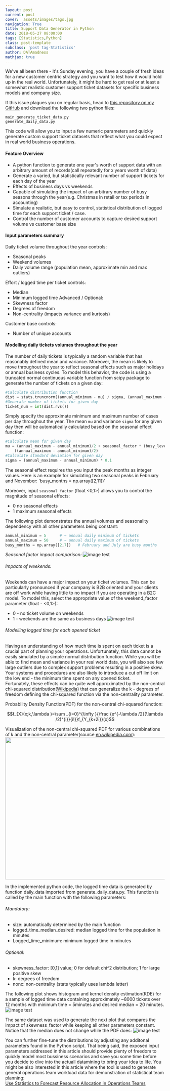```yaml
---
layout: post
current: post
cover:  assets/images/tags.jpg
navigation: True
title: Support Data Generator in Python
date: 2018-05-27 08:00:00
tags: [Statistics,Python]
class: post-template
subclass: 'post tag-Statistics'
author: DATAmadness
mathjax: true
---
```


We've all been there - it's Sunday evening, you have a couple of fresh ideas for a new customer centric strategy and you want to test how it would hold up in the real world. Unfortunately, it might be hard to get real or at least a somewhat realistic customer support ticket datasets for specific business models and company size. 

If this issue plagues you on regular basis, head to [this repository on my GitHub](https://github.com/datamadness/Support-ticket-data-generator.git) and download the following two python files:

`main_generate_ticket_data.py`<br>
`generate_daily_data.py`

This code will allow you to input a few numeric parameters and quickly generate custom support ticket datasets that reflect what you could expect in real world business operations.
#### Feature Overview

* A python function to generate one year's worth of support data with an arbitrary amount of records(call repeatedly for x years worth of data)
* Generate a varied, but statistically relevant number of support tickets for each day of the year
* Effects of business days vs weekends
* Capable of simulating the impact of an arbitrary number of busy seasons through the year(e.g. Christmas in retail or tax periods in accounting)
* Simulate a realistic, but easy to control, statistical distribution of logged time for each support ticket / case.
* Control the number of customer accounts to capture desired support volume vs customer base size

#### Input parameters summary

Daily ticket volume throughout the year controls:

* Seasonal peaks
* Weekend volumes
* Daily volume range (population mean, approximate min and max outliers)

Effort / logged time per ticket controls:

* Median
* Minimum logged time
Advanced / Optional:
* Skewness factor
* Degrees of freedom
* Non-centrality (impacts variance and kurtosis)

Customer base controls:

- Number of unique accounts

#### Modelling daily tickets volumes throughout the year
The number of daily tickets is typically a random variable that has reasonably defined mean and variance. Moreover, the mean is likely to move throughout the year to reflect seasonal effects such as major holidays or annual business cycles. 
To model this behavior, the code is using a truncated normal continuous variable function from scipy package to generate the number of tickets on a given day:
```python
#Calculate distribution function
dist = stats.truncnorm((annual_minimum - mu) / sigma, (annual_maximum - mu) / sigma, loc=mu, scale=sigma)
#Generate number of tickets for given day
ticket_num = int(dist.rvs())
```
Simply specify the approximate minimum and maximum number of cases per day throughout the year. The mean `mu` and variance `sigma` for any given day then will be automatically calculated based on the seasonal effect function:
```python
#Calculate mean for given day
mu = (annual_maximum - annual_minimum)/2 + seasonal_factor * (busy_level - 0.5) * 
	((annual_maximum - annual_minimum)/2) 
#Calculate standard deviation for given day
sigma = (annual_maximum - annual_minimum) * 0.1
```
The seasonal effect requires tha you input the peak months as integer values. Here is an example for simulating two seasonal peaks in February and November:
'busy_months = np.array([2,11])'

Moreover, input `seasonal_factor` (float <0,1>) allows you to control the magnitude of seasonal effects:

* 0 no seasonal effects
* 1 maximum seasonal effects

The following plot demonstrates the annual volumes and seasonality dependency with all other parameters being constant:
```python
annual_minimum = 5		# ~ annual daily minimum of tickets
annual_maximum = 50		# ~ annual daily maximum of tickets
busy_months = np.array([2,7])	# February and July are busy months
```
*Seasonal factor impact comparison:*
![image test](/assets/images/support_data_generator/weekly_ticket_totals_comparison.png)


###### Impacts of weekends:
Weekends can have a major impact on your ticket volumes. This can be particularly pronounced if your company is B2B oriented and your clients are off work while having little to no impact if you are operating in a B2C model. To model this, select the appropriate value of the weekend_factor parameter (float - <0,1>):
* 0 - no ticket volume on weekends
* 1 - weekends are the same as business days
![image test](/assets/images/support_data_generator/weekend_factor_comparison.png)


###### Modelling logged time for each opened ticket
Having an understanding of how much time is spent on each ticket is a crucial part of planning your operations. Unfortunately, this data cannot be easily simulated by a simple normal distribution function. While you will be able to find mean  and variance in your real world data, you will also see few large outliers due to complex support problems resulting in a positive skew. Your systems and procedures are also likely to introduce a cut off limit on the low end - the minimum time spent on any opened ticket. <br>
Fortunately, these effects can be quite well approximated by the non-central chi-squared distribution([Wikipedia](https://en.wikipedia.org/wiki/Noncentral_chi-squared_distribution )) that can generalize the k - degrees of freedom defining the chi-squared function via the non-centrality parameter.

Probability Density Function(PDF) for the non-central chi-squared function:

$$f_{X}(x;k,\lambda )=\sum _{i=0}^{\infty }{\frac {e^{-\lambda /2}(\lambda /2)^{i}}{i!}}f_{Y_{k+2i}}(x)$$

Visualization of the non-central chi-squared PDF for various combinations of k and the non-central parameter(source [en.wikipedia.com](https://en.wikipedia.org/wiki/Noncentral_chi-squared_distribution#/media/File:Chi-Squared-(nonCentral)-pdf.png)):
<img src="/assets/images/support_data_generator/Chi-Squared-(nonCentral)-pdf.png" width="600" height="450">


In the implemented python code, the logged time data is generated by function daily_data imported from generate_daily_data.py. This function is called by the main function with the following parameters:

###### Mandatory:
* size: automatically determined by the main function
* logged_time_median_desired: median logged time for the population in minutes
* Logged_time_minimum: minimum logged time in minutes

###### Optional:
* skewness_factor: [0,1] value;  0 for default chi^2 distribution; 1 for large positive skew
* k: degrees of freedom
* nonc: non-centrality (stats typically uses lambda letter) 


The following plot shows histogram and kernel density estimation(KDE) for a sample of logged time data containing approximately ~8000 tickets over 12 months with minimum time = 5minutes and desired median = 20 minutes.
![image test](/assets/images/support_data_generator/logged_time_distribution_plot.png)

The same dataset was used to generate the next plot that compares the impact of skewness_factor while keeping all other parameters constant. Notice that the median does not change while the PDF does:
![image test](/assets/images/support_data_generator/skewness_comparison_violin.png)

You can further fine-tune the distributions by adjusting any additonal parameters found in the Python script. That being said, the exposed input parameters addressed in this article should provide plenty of freedom to quickly model most bussiness scenarios and save you some time before you decide to dive into the actuall datamining to bring your idea to life. 
You might be also interested in this article where the tool is used to generate general operations team workload data for demonstration of statistical team planning:<br>
[Use Statistics to Forecast Resource Allocation in Operations Teams](https://datamadness.github.io/Team-Plannning)
